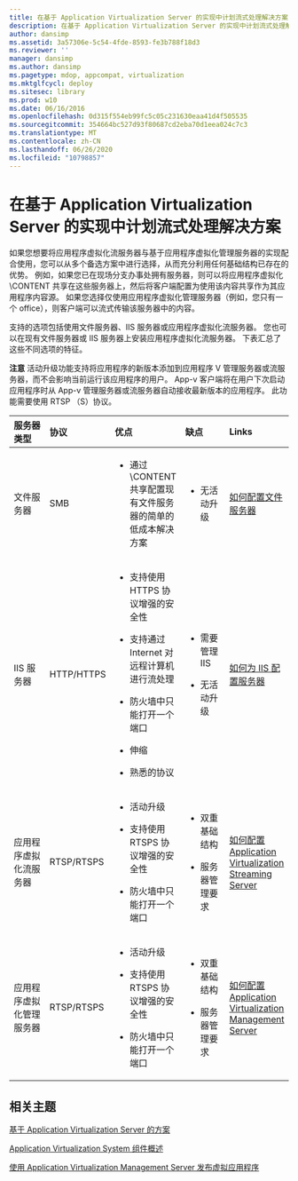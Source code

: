 ```yaml
---
title: 在基于 Application Virtualization Server 的实现中计划流式处理解决方案
description: 在基于 Application Virtualization Server 的实现中计划流式处理解决方案
author: dansimp
ms.assetid: 3a57306e-5c54-4fde-8593-fe3b788f18d3
ms.reviewer: ''
manager: dansimp
ms.author: dansimp
ms.pagetype: mdop, appcompat, virtualization
ms.mktglfcycl: deploy
ms.sitesec: library
ms.prod: w10
ms.date: 06/16/2016
ms.openlocfilehash: 0d315f554eb99fc5c05c231630eaa41d4f505535
ms.sourcegitcommit: 354664bc527d93f80687cd2eba70d1eea024c7c3
ms.translationtype: MT
ms.contentlocale: zh-CN
ms.lasthandoff: 06/26/2020
ms.locfileid: "10798857"
---
```

# 在基于 Application Virtualization Server 的实现中计划流式处理解决方案


如果您想要将应用程序虚拟化流服务器与基于应用程序虚拟化管理服务器的实现配合使用，您可以从多个备选方案中进行选择，从而充分利用任何基础结构已存在的优势。 例如，如果您已在现场分支办事处拥有服务器，则可以将应用程序虚拟化 \\CONTENT 共享在这些服务器上，然后将客户端配置为使用该内容共享作为其应用程序内容源。 如果您选择仅使用应用程序虚拟化管理服务器（例如，您只有一个 office），则客户端可以流式传输该服务器中的内容。

支持的选项包括使用文件服务器、IIS 服务器或应用程序虚拟化流服务器。 您也可以在现有文件服务器或 IIS 服务器上安装应用程序虚拟化流服务器。 下表汇总了这些不同选项的特征。

**注意** 活动升级功能支持将应用程序的新版本添加到应用程序 V 管理服务器或流服务器，而不会影响当前运行该应用程序的用户。 App-v 客户端将在用户下次启动应用程序时从 App-v 管理服务器或流服务器自动接收最新版本的应用程序。 此功能需要使用 RTSP （S）协议。

 

<table>
<colgroup>
<col width="20%" />
<col width="20%" />
<col width="20%" />
<col width="20%" />
<col width="20%" />
</colgroup>
<thead>
<tr class="header">
<th align="left">服务器类型</th>
<th align="left">协议</th>
<th align="left">优点</th>
<th align="left">缺点</th>
<th align="left">Links</th>
</tr>
</thead>
<tbody>
<tr class="odd">
<td align="left"><p>文件服务器</p></td>
<td align="left"><p>SMB</p></td>
<td align="left"><ul>
<li><p>通过 \CONTENT 共享配置现有文件服务器的简单的低成本解决方案</p></li>
</ul></td>
<td align="left"><ul>
<li><p>无活动升级</p></li>
</ul></td>
<td align="left"><p><a href="how-to-configure-the-file-server.md" data-raw-source="[How to Configure the File Server](how-to-configure-the-file-server.md)">如何配置文件服务器</a></p></td>
</tr>
<tr class="even">
<td align="left"><p>IIS 服务器</p></td>
<td align="left"><p>HTTP/HTTPS</p></td>
<td align="left"><ul>
<li><p>支持使用 HTTPS 协议增强的安全性</p></li>
<li><p>支持通过 Internet 对远程计算机进行流处理</p></li>
<li><p>防火墙中只能打开一个端口</p></li>
<li><p>伸缩</p></li>
<li><p>熟悉的协议</p></li>
</ul></td>
<td align="left"><ul>
<li><p>需要管理 IIS</p></li>
<li><p>无活动升级</p></li>
</ul></td>
<td align="left"><p><a href="how-to-configure-the-server-for-iis.md" data-raw-source="[How to Configure the Server for IIS](how-to-configure-the-server-for-iis.md)">如何为 IIS 配置服务器</a></p></td>
</tr>
<tr class="odd">
<td align="left"><p>应用程序虚拟化流服务器</p></td>
<td align="left"><p>RTSP/RTSPS</p></td>
<td align="left"><ul>
<li><p>活动升级</p></li>
<li><p>支持使用 RTSPS 协议增强的安全性</p></li>
<li><p>防火墙中只能打开一个端口</p></li>
</ul></td>
<td align="left"><ul>
<li><p>双重基础结构</p></li>
<li><p>服务器管理要求</p></li>
</ul></td>
<td align="left"><p><a href="how-to-configure-the-application-virtualization-streaming-servers.md" data-raw-source="[How to Configure the Application Virtualization Streaming Servers](how-to-configure-the-application-virtualization-streaming-servers.md)">如何配置 Application Virtualization Streaming Server</a></p></td>
</tr>
<tr class="even">
<td align="left"><p>应用程序虚拟化管理服务器</p></td>
<td align="left"><p>RTSP/RTSPS</p></td>
<td align="left"><ul>
<li><p>活动升级</p></li>
<li><p>支持使用 RTSPS 协议增强的安全性</p></li>
<li><p>防火墙中只能打开一个端口</p></li>
</ul></td>
<td align="left"><ul>
<li><p>双重基础结构</p></li>
<li><p>服务器管理要求</p></li>
</ul></td>
<td align="left"><p><a href="how-to-configure-the-application-virtualization-management-servers.md" data-raw-source="[How to Configure the Application Virtualization Management Servers](how-to-configure-the-application-virtualization-management-servers.md)">如何配置 Application Virtualization Management Server</a></p></td>
</tr>
</tbody>
</table>

 

## 相关主题


[基于 Application Virtualization Server 的方案](application-virtualization-server-based-scenario.md)

[Application Virtualization System 组件概述](overview-of-the-application-virtualization-system-components.md)

[使用 Application Virtualization Management Server 发布虚拟应用程序](publishing-virtual-applications-using-application-virtualization-management-servers.md)

 

 





